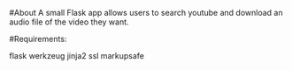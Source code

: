 #About
A small Flask app allows users to search youtube and download an audio file of the video they want. 

#Requirements:

flask
werkzeug
jinja2
ssl
markupsafe
